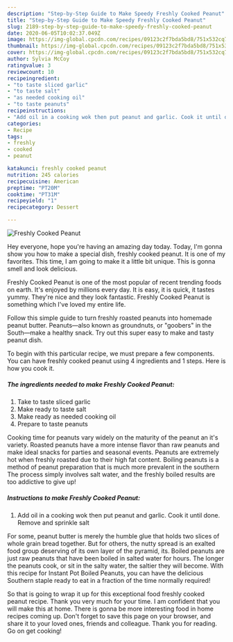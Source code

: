 ```yaml
---
description: "Step-by-Step Guide to Make Speedy Freshly Cooked Peanut"
title: "Step-by-Step Guide to Make Speedy Freshly Cooked Peanut"
slug: 2189-step-by-step-guide-to-make-speedy-freshly-cooked-peanut
date: 2020-06-05T10:02:37.049Z
image: https://img-global.cpcdn.com/recipes/09123c2f7bda5bd8/751x532cq70/freshly-cooked-peanut-recipe-main-photo.jpg
thumbnail: https://img-global.cpcdn.com/recipes/09123c2f7bda5bd8/751x532cq70/freshly-cooked-peanut-recipe-main-photo.jpg
cover: https://img-global.cpcdn.com/recipes/09123c2f7bda5bd8/751x532cq70/freshly-cooked-peanut-recipe-main-photo.jpg
author: Sylvia McCoy
ratingvalue: 3
reviewcount: 10
recipeingredient:
- "to taste sliced garlic"
- "to taste salt"
- "as needed cooking oil"
- "to taste peanuts"
recipeinstructions:
- "Add oil in a cooking wok then put peanut and garlic. Cook it until done. Remove and sprinkle salt"
categories:
- Recipe
tags:
- freshly
- cooked
- peanut

katakunci: freshly cooked peanut 
nutrition: 245 calories
recipecuisine: American
preptime: "PT20M"
cooktime: "PT31M"
recipeyield: "1"
recipecategory: Dessert

---
```



![Freshly Cooked Peanut](https://img-global.cpcdn.com/recipes/09123c2f7bda5bd8/751x532cq70/freshly-cooked-peanut-recipe-main-photo.jpg)

Hey everyone, hope you're having an amazing day today. Today, I'm gonna show you how to make a special dish, freshly cooked peanut. It is one of my favorites. This time, I am going to make it a little bit unique. This is gonna smell and look delicious.

Freshly Cooked Peanut is one of the most popular of recent trending foods on earth. It's enjoyed by millions every day. It is easy, it is quick, it tastes yummy. They're nice and they look fantastic. Freshly Cooked Peanut is something which I've loved my entire life.

Follow this simple guide to turn freshly roasted peanuts into homemade peanut butter. Peanuts—also known as groundnuts, or &#34;goobers&#34; in the South—make a healthy snack. Try out this super easy to make and tasty peanut dish.


To begin with this particular recipe, we must prepare a few components. You can have freshly cooked peanut using 4 ingredients and 1 steps. Here is how you cook it.

<!--inarticleads1-->

##### The ingredients needed to make Freshly Cooked Peanut:

1. Take to taste sliced garlic
1. Make ready to taste salt
1. Make ready as needed cooking oil
1. Prepare to taste peanuts


Cooking time for peanuts vary widely on the maturity of the peanut an it&#39;s variety. Roasted peanuts have a more intense flavor than raw peanuts and make ideal snacks for parties and seasonal events. Peanuts are extremely hot when freshly roasted due to their high fat content. Boiling peanuts is a method of peanut preparation that is much more prevalent in the southern The process simply involves salt water, and the freshly boiled results are too addictive to give up! 

<!--inarticleads2-->

##### Instructions to make Freshly Cooked Peanut:

1. Add oil in a cooking wok then put peanut and garlic. Cook it until done. Remove and sprinkle salt


For some, peanut butter is merely the humble glue that holds two slices of whole grain bread together. But for others, the nutty spread is an exalted food group deserving of its own layer of the pyramid, its. Boiled peanuts are just raw peanuts that have been boiled in salted water for hours. The longer the peanuts cook, or sit in the salty water, the saltier they will become. With this recipe for Instant Pot Boiled Peanuts, you can have the delicious Southern staple ready to eat in a fraction of the time normally required! 

So that is going to wrap it up for this exceptional food freshly cooked peanut recipe. Thank you very much for your time. I am confident that you will make this at home. There is gonna be more interesting food in home recipes coming up. Don't forget to save this page on your browser, and share it to your loved ones, friends and colleague. Thank you for reading. Go on get cooking!
